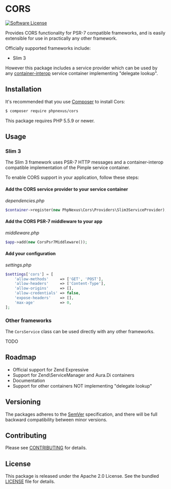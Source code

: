# CORS

[![Software License](https://img.shields.io/badge/license-Apache_2.0-brightgreen.svg?style=flat-square)](LICENSE.md)

Provides CORS functionality for PSR-7 compatible frameworks, and is easily extensible for use in practically any other framework.

Officially supported frameworks include:

* Slim 3

However this package includes a service provider which can be used by any [container-interop](https://github.com/container-interop/container-interop) service container implementing "delegate lookup".

## Installation

It's recommended that you use [Composer](https://getcomposer.org/) to install Cors:

```bash
$ composer require phpnexus/cors
```

This package requires PHP 5.5.9 or newer.

## Usage

### Slim 3

The Slim 3 framework uses PSR-7 HTTP messages and a container-interop compatible implementation of the Pimple service container.

To enable CORS support in your application, follow these steps:

#### Add the CORS service provider to your service container

*dependencies.php*

```php
$container->register(new PhpNexus\Cors\Providers\Slim3ServiceProvider);
```

#### Add the CORS PSR-7 middleware to your app

*middleware.php*

```php
$app->add(new CorsPsr7Middleware());
```

#### Add your configuration

*settings.php*

```php
$settings['cors'] = [
    'allow-methods'     => ['GET', 'POST'],
    'allow-headers'     => ['Content-Type'],
    'allow-origins'     => [],
    'allow-credentials' => false,
    'expose-headers'    => [],
    'max-age'           => 0,
];
```

### Other frameworks

The `CorsService` class can be used directly with any other frameworks.

TODO

## Roadmap

* Official support for Zend Expressive
 * Support for Zend\ServiceManager and Aura.Di containers
 * Documentation
* Support for other containers NOT implementing "delegate lookup"

## Versioning

The packages adheres to the [SemVer](http://semver.org/) specification, and there will be full backward compatibility between minor versions.

## Contributing

Please see [CONTRIBUTING](CONTRIBUTING.md) for details.

## License

This package is released under the Apache 2.0 License. See the bundled [LICENSE](https://github.com/phpnexus/cors/blob/master/LICENSE) file for details.
